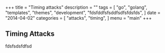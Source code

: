 +++
title = "Timing attacks"
description = ""
tags = [
    "go",
    "golang",
    "templates",
    "themes",
    "development",
    "fdsfddfsfsddfsdfsfdsfds",
]
date = "2014-04-02"
categories = [
    "attacks",
    "timing",
]
menu = "main"
+++


## Timing Attacks

fdsfsdsfdfsd